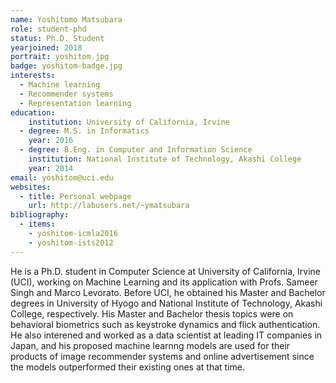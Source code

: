 ```yaml
---
name: Yoshitomo Matsubara
role: student-phd
status: Ph.D. Student
yearjoined: 2018
portrait: yoshitom.jpg
badge: yoshitom-badge.jpg
interests:
  - Machine learning
  - Recommender systems
  - Representation learning
education:
    institution: University of California, Irvine
  - degree: M.S. in Informatics
    year: 2016
  - degree: B.Eng. in Computer and Information Science
    institution: National Institute of Technology, Akashi College
    year: 2014
email: yoshitom@uci.edu
websites:
  - title: Personal webpage
    url: http://labusers.net/~ymatsubara
bibliography:
  - items:
    - yoshitom-icmla2016
    - yoshitom-ists2012
---
```


He is a Ph.D. student in Computer Science at University of California, Irvine (UCI), working on Machine Learning and its application with Profs. Sameer Singh and Marco Levorato. Before UCI, he obtained his Master and Bachelor degrees in University of Hyogo and National Institute of Technology, Akashi College, respectively. His Master and Bachelor thesis topics were on behavioral biometrics such as keystroke dynamics and flick authentication. He also interened and worked as a data scientist at leading IT companies in Japan, and his proposed machine learnng models are used for their products of image recommender systems and online advertisement since the models outperformed their existing ones at that time.
